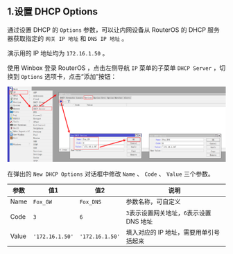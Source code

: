 ## 1.设置 DHCP Options

通过设置 DHCP 的 `Options` 参数，可以让内网设备从 RouterOS 的 DHCP 服务器获取指定的 `网关 IP 地址` 和 `DNS IP 地址` 。  

演示用的 IP 地址均为 `172.16.1.50` 。  

使用 Winbox 登录 RouterOS ，点击左侧导航 `IP` 菜单的子菜单 `DHCP Server` ，切换到 `Options` 选项卡，点击“添加”按钮：

![添加DHCP选项](img/p7/add_dhcp_option.png)

在弹出的 `New DHCP Options` 对话框中修改 `Name` 、 `Code` 、 `Value` 三个参数。

|参数|值1|值2|说明|
|--|--|--|--|
|Name|`Fox_GW`|`Fox_DNS`|参数名称，可自定义|
|Code|`3`|`6`|`3`表示设置网关地址，`6`表示设置 DNS 地址|
|Value|`'172.16.1.50'`|`'172.16.1.50'`|填入对应的 IP 地址，需要用单引号括起来|
